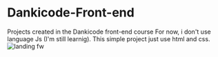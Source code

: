 # Dankicode-Front-end
Projects created in the Dankicode front-end course
For now, i don't use language Js (I'm still learnig). This simple project just use html and css.
![landing fw](https://user-images.githubusercontent.com/69400902/95801517-e898f000-0cd0-11eb-8929-612aa0b69475.png)
